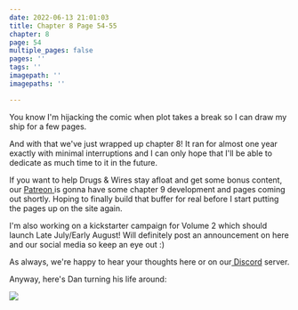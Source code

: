 ```yaml
---
date: 2022-06-13 21:01:03
title: Chapter 8 Page 54-55
chapter: 8
page: 54
multiple_pages: false
pages: ''
tags: ''
imagepath: ''
imagepaths: ''

---
```

You know I'm hijacking the comic when plot takes a break so I can draw my ship for a few pages. 

And with that we've just wrapped up chapter 8! It ran for almost one year exactly with minimal interruptions and I can only hope that I'll be able to dedicate as much time to it in the future.

 If you want to help Drugs & Wires stay afloat and get some bonus content, our [Patreon ](https://www.patreon.com/drugsandwires)is gonna have some chapter 9 development and pages coming out shortly. Hoping to finally build that buffer for real before I start putting the pages up on the site again.

I'm also working on a kickstarter campaign for Volume 2 which should launch Late July/Early August! Will definitely post an announcement on here and our social media so keep an eye out :)

As always, we're happy to hear your thoughts here or on our[ Discord](https://discord.gg/xRK67a6jmC) server.

Anyway, here's Dan turning his life around:

![](https://i.imgur.com/S8qr7nf.jpeg)